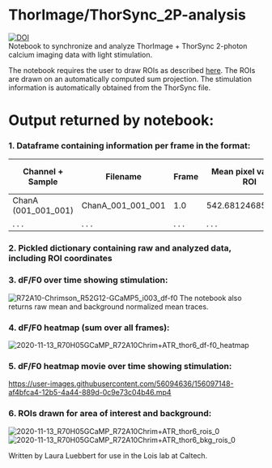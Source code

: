 # ThorImage/ThorSync_2P-analysis
[![DOI](https://zenodo.org/badge/275931002.svg)](https://zenodo.org/badge/latestdoi/275931002)  
Notebook to synchronize and analyze ThorImage + ThorSync 2-photon calcium imaging data with light stimulation.  

The notebook requires the user to draw ROIs as described [here](https://github.com/lauraluebbert/confocal_z-stack_analysis/blob/master/README.md). The ROIs are drawn on an automatically computed sum projection. The stimulation information is automatically obtained from the ThorSync file.

# Output returned by notebook:

### 1. Dataframe containing information per frame in the format:

Channel + Sample	 | Filename	        | Frame	|Mean pixel value in ROI | Mean pixel value in bkg area |	Norm_mean_pixel_value_in_ROI |	Time passed (s) |	dF/F0	| LED (ON/OFF)|
-------------------|------------------|-------|------------------------|------------------------------|------------------------------|------------------|-------|-------------|
ChanA (001_001_001)| ChanA_001_001_001|	1.0	  |542.6812468577175	     | 541.7430997876858	          |0.9381470700317323.           |	0.0             |	0.95  |	0           |
. . .              | . . .            |	. . . |. . .	                 | . . .	                      |. . .	                       |	. . .           |	. . .	| . . .       |

### 2. Pickled dictionary containing raw and analyzed data, including ROI coordinates

### 3. dF/F0 over time showing stimulation:
![R72A10-Chrimson_R52G12-GCaMP5_i003_df-f0](https://user-images.githubusercontent.com/56094636/156092081-a81363a3-789d-4090-9104-e7ad5bd791df.png)
The notebook also returns raw mean and background normalized mean traces.

### 4. dF/F0 heatmap (sum over all frames):
![2020-11-13_R70H05GCaMP_R72A10Chrim+ATR_thor6_df-f0_heatmap](https://user-images.githubusercontent.com/56094636/156091730-463c4883-5d9b-494a-944d-a6a562c62710.png)

### 5. dF/F0 heatmap movie over time showing stimulation:
https://user-images.githubusercontent.com/56094636/156097148-af4bfca4-12b5-4a44-889d-0c9e73c04b46.mp4

### 6. ROIs drawn for area of interest and background:
![2020-11-13_R70H05GCaMP_R72A10Chrim+ATR_thor6_rois_0](https://user-images.githubusercontent.com/56094636/156091221-d2ebeef5-7a64-40b5-a63c-8d4f2858223c.png)
![2020-11-13_R70H05GCaMP_R72A10Chrim+ATR_thor6_bkg_rois_0](https://user-images.githubusercontent.com/56094636/156091196-315b928f-a331-4093-9131-3eda1ace2a77.png)

Written by Laura Luebbert for use in the Lois lab at Caltech.  
